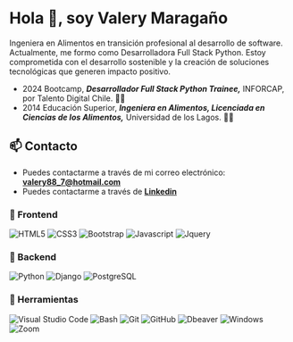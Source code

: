 # Hola 👋, soy Valery Maragaño

Ingeniera en Alimentos en transición profesional al desarrollo de software. Actualmente, me formo como Desarrolladora Full Stack Python. Estoy comprometida con el desarrollo sostenible y la creación de soluciones tecnológicas que generen impacto positivo.   
<!-- Puedes usar este espacio para incluir información sobre tu educación, tus certificaciones, tus proyectos, tus logros y tus metas profesionales.

Puedes implementar el resumen de Linkedin en este espacio, o puedes personalizarlo según tus necesidades y preferencias. -->
- 2024 Bootcamp, ***Desarrollador Full Stack Python Trainee,*** INFORCAP, por Talento Digital Chile. 👩‍💻
- 2014 Educación Superior, ***Ingeniera en Alimentos, Licenciada en Ciencias de los Alimentos,*** Universidad de los Lagos. 👩‍🎓
  
## 📫 Contacto

- Puedes contactarme a través de mi correo electrónico: **<valery88_7@hotmail.com>**
- Puedes contactarme a través de **[Linkedin](https://www.linkedin.com/in/valery-maraga%C3%B1o-4b22b0b3/)**
<!-- - Puedes visitar mi **[Portafolio](https://valyxp.github.io/mi_portafolio/)** -->

### 🎨 Frontend

![HTML5](https://img.shields.io/badge/HTML5-E34F26?style=for-the-badge&logo=html5&logoColor=white) ![CSS3](https://img.shields.io/badge/CSS3-1572B6?style=for-the-badge&logo=css3&logoColor=white) ![Bootstrap](https://img.shields.io/badge/Bootstrap-563D7C?style=for-the-badge&logo=bootstrap&logoColor=white) ![Javascript](https://img.shields.io/badge/Javascript-323330?style=for-the-badge&logo=javascript&logoColor=F7DF1E) ![Jquery](https://img.shields.io/badge/jQuery-0769AD?style=for-the-badge&logo=jquery&logoColor=white)

### 🔨 Backend

![Python](https://img.shields.io/badge/Python-3776AB?style=for-the-badge&logo=python&logoColor=white) ![Django](https://img.shields.io/badge/Django-092E20?style=for-the-badge&logo=django&logoColor=white) ![PostgreSQL](https://img.shields.io/badge/PostgreSQL-316192?style=for-the-badge&logo=postgresql&logoColor=white)

### 📎 Herramientas

![Visual Studio Code](https://img.shields.io/badge/Visual%20Studio%20Code-007ACC?style=for-the-badge&logo=visual-studio-code&logoColor=white) ![Bash](https://img.shields.io/badge/Bash-121011?style=for-the-badge&logo=gnu-bash&logoColor=white) ![Git](https://img.shields.io/badge/git-%23F05033.svg?style=for-the-badge&logo=git&logoColor=white) ![GitHub](https://img.shields.io/badge/github-%23121011.svg?style=for-the-badge&logo=github&logoColor=white)  ![Dbeaver](https://img.shields.io/badge/DBeaver-EE0000?style=for-the-badge&logo=dbeaver&logoColor=white) ![Windows](https://img.shields.io/badge/Windows-0078D6?style=for-the-badge&logo=windows&logoColor=white)  ![Zoom](https://img.shields.io/badge/Zoom-2D8CFF?style=for-the-badge&logo=zoom&logoColor=white)
